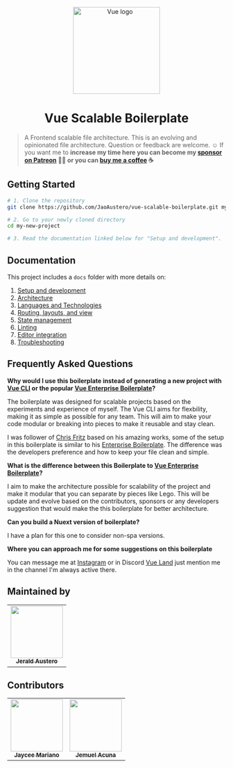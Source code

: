 <p align="center">
    <a href="https://vuejs.org/"
    target="_blank"
    rel="noopener noreferrer">
        <img width="200"
            src="https://vuejs.org/images/logo.png"
            alt="Vue logo">
    </a>
</p>

<h1 align="center">
    Vue Scalable Boilerplate
</h1>

> A Frontend scalable file architecture. This is an evolving and opinionated file architecture. Question or feedback are welcome. ☺ If you want me to **increase my time here you can become my [sponsor on Patreon](https://www.patreon.com/jaoaustero) 🙏🏻 or you can [buy me a coffee](https://www.buymeacoffee.com/jaoaustero) ☕**

## Getting Started
```bash
# 1. Clone the repository
git clone https://github.com/JaoAustero/vue-scalable-boilerplate.git my-new-project

# 2. Go to your newly cloned directory
cd my-new-project

# 3. Read the documentation linked below for "Setup and development".
```

## Documentation

This project includes a `docs` folder with more details on:
1.  [Setup and development](docs/development.md)
1.  [Architecture](docs/architecture.md)
1.  [Languages and Technologies](docs/tech.md)
1.  [Routing, layouts, and view](docs/routing.md)
1.  [State management](docs/state.md)
1.  [Linting](docs/linting.md)
1.  [Editor integration](docs/editors.md)
1.  [Troubleshooting](docs/troubleshooting.md)

## Frequently Asked Questions

**Why would I use this boilerplate instead of generating a new project with [Vue CLI](https://github.com/vuejs/vue-cli) or the popular [Vue Enterprise Boilerplate](https://github.com/chrisvfritz/vue-enterprise-boilerplate)?**

The boilerplate was designed for scalable projects based on the experiments and experience of myself. The Vue CLI
aims for flexbility, making it as simple as possible for any team. This will aim to make your code modular
or breaking into pieces to make it reusable and stay clean.

I was follower of [Chris Fritz](https://github.com/chrisvfritz/) based on his amazing works, some of the
setup in this boilerplate is similar to his [Enterprise Boilerplate](https://github.com/chrisvfritz/vue-enterprise-boilerplate). The difference was the developers preference and how to keep your file
clean and simple.

**What is the difference between this Boilerplate to [Vue Enterprise Boilerplate](https://github.com/chrisvfritz/vue-enterprise-boilerplate)?**

I aim to make the architecture possible for scalability of the project and make it modular that you can separate
by pieces like Lego. This will be update and evolve based on the contributors, sponsors or any developers
suggestion that would make the this boilerplate for better architecture.

**Can you build a Nuext version of boilerplate?**

I have a plan for this one to consider non-spa versions.

**Where you can approach me for some suggestions on this boilerplate**

You can message me at [Instagram](https://www.instagram.com/jaoaustero) or in Discord [Vue Land](https://discord.com/invite/HBherRA) just mention me in the channel I'm always active there.

## Maintained by
<table>
    <tr>
        <td align="center"><a href="https://github.com/JaoAustero"><img height="120px" width="120px" src="https://avatars1.githubusercontent.com/u/15128024?s=460&u=4e7760ebc75d99f333001a253bc23def727eb512&v=4" style="max-width: 100%;"><br><sub><b>Jerald Austero</b></sub></a></td>
    </tr>
</table>

## Contributors
<table>
    <tr>
        <td align="center"><a href="https://github.com/jayceedaily"><img height="120px" width="120px" src="https://avatars0.githubusercontent.com/u/25096029?s=460&u=716ef260dc793c4762826ce27b645a2f112de07c&v=4" style="max-width: 100%;"><br><sub><b>Jaycee Mariano</b></sub></a></td>
        <td align="center"><a href="https://github.com/devjemuel"><img height="120px" width="120px" src="https://avatars3.githubusercontent.com/u/45628512?s=460&v=4" style="max-width: 100%;"><br><sub><b>Jemuel Acuna</b></sub></a></td>
    </tr>
</table>

